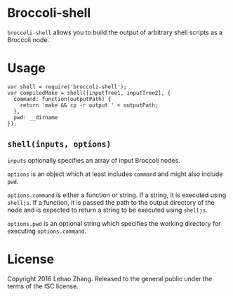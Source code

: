 # Broccoli-shell

`broccoli-shell` allows you to build the output of arbitrary shell scripts as a
Broccoli node.

# Usage
```
var shell = require('broccoli-shell');
var compiledMake = shell([inputTree1, inputTree2], {
  command: function(outputPath) {
    return 'make && cp -r output ' + outputPath;
  },
  pwd: __dirname
});
```

## `shell(inputs, options)`
`inputs` optionally specifies an array of input Broccoli nodes.

`options` is an object which at least includes `command` and might also include
`pwd`.

`options.command` is either a function or string. If a string, it is executed
using `shelljs`. If a function, it is passed the path to the output directory of
the node and is expected to return a string to be executed using `shelljs`.

`options.pwd` is an optional string which specifies the working directory for
executing `options.command`.

# License
Copyright 2016 Lehao Zhang. Released to the general public under the terms of
the ISC license.
